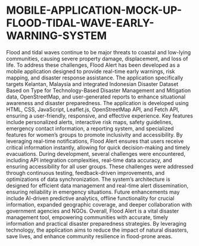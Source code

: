 # MOBILE-APPLICATION-MOCK-UP-FLOOD-TIDAL-WAVE-EARLY-WARNING-SYSTEM

Flood and tidal waves continue to be major threats to coastal and low-lying communities, causing severe property damage, displacement, and loss of life. To address these challenges, Flood Alert has been developed as a mobile application designed to provide real-time early warnings, risk mapping, and disaster response assistance. The application specifically targets Kelantan, Malaysia and integrated Indonesian Disaster Dataset Based on Type for Technology-Based Disaster Management and Mitigation data, OpenStreetMap, and user-generated reports to enhance situational awareness and disaster preparedness. The application is developed using HTML, CSS, JavaScript, Leaflet.js, OpenStreetMap API, and Fetch API, ensuring a user-friendly, responsive, and effective experience. Key features include personalized alerts, interactive risk maps, safety guidelines, emergency contact information, a reporting system, and specialized features for women’s groups to promote inclusivity and accessibility. By leveraging real-time notifications, Flood Alert ensures that users receive critical information instantly, allowing for quick decision-making and timely evacuations. During development, several challenges were encountered, including API integration complexities, real-time data accuracy, and ensuring accessibility for all user groups. These challenges were addressed through continuous testing, feedback-driven improvements, and optimizations of data synchronization. The system’s architecture is designed for efficient data management and real-time alert dissemination, ensuring reliability in emergency situations. Future enhancements may include AI-driven predictive analytics, offline functionality for crucial information, expanded geographic coverage, and deeper collaboration with government agencies and NGOs. Overall, Flood Alert is a vital disaster management tool, empowering communities with accurate, timely information and practical disaster preparedness strategies. By leveraging technology, the application aims to reduce the impact of natural disasters, save lives, and enhance community resilience in flood-prone areas.
